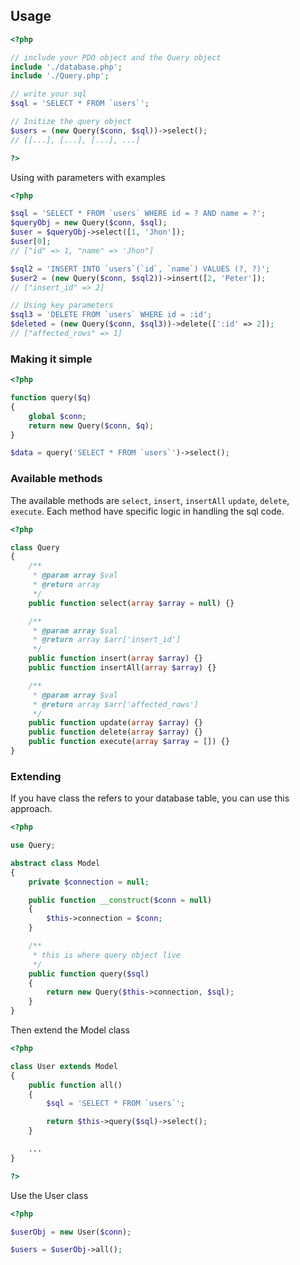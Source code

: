 ## Usage

```php
<?php

// include your PDO object and the Query object
include './database.php';
include './Query.php';

// write your sql
$sql = 'SELECT * FROM `users`';

// Initize the query object
$users = (new Query($conn, $sql))->select();
// [[...], [...], [...], ...]

?>
```

Using with parameters with examples

```php
<?php

$sql = 'SELECT * FROM `users` WHERE id = ? AND name = ?';
$queryObj = new Query($conn, $sql);
$user = $queryObj->select([1, 'Jhon']);
$user[0];
// ["id" => 1, "name" => 'Jhon"]

$sql2 = 'INSERT INTO `users`(`id`, `name`) VALUES (?, ?)';
$user2 = (new Query($conn, $sql2))->insert([2, 'Peter']);
// ["insert_id" => 2]

// Using key parameters
$sql3 = 'DELETE FROM `users` WHERE id = :id';
$deleted = (new Query($conn, $sql3))->delete([':id' => 2]);
// ["affected_rows" => 1]

```

### Making it simple

```php
<?php

function query($q)
{
    global $conn;
    return new Query($conn, $q);
}

$data = query('SELECT * FROM `users`')->select();

```

### Available methods

The available methods are `select`, `insert`, `insertAll` `update`, `delete`, `execute`.
Each method have specific logic in handling the sql code.

```php
<?php

class Query
{
    /**
     * @param array $val
     * @return array
     */
    public function select(array $array = null) {}

    /**
     * @param array $val
     * @return array $arr['insert_id']
     */
    public function insert(array $array) {}
    public function insertAll(array $array) {}

    /**
     * @param array $val
     * @return array $arr['affected_rows']
     */
    public function update(array $array) {}
    public function delete(array $array) {}
    public function execute(array $array = []) {}
}

```

### Extending

If you have class the refers to your database table, you can use this approach.

```php
<?php

use Query;

abstract class Model
{
    private $connection = null;

    public function __construct($conn = null)
    {
        $this->connection = $conn;
    }

    /**
     * this is where query object live
     */
    public function query($sql)
    {
        return new Query($this->connection, $sql);
    }
}


```

Then extend the Model class

```php
<?php

class User extends Model
{
    public function all()
    {
        $sql = 'SELECT * FROM `users`';

        return $this->query($sql)->select();
    }

    ...
}

?>
```

Use the User class

```php
<?php

$userObj = new User($conn);

$users = $userObj->all();

```
